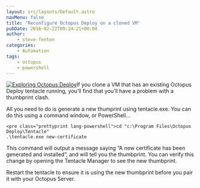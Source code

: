 ```yaml
---
layout: src/layouts/Default.astro
navMenu: false
title: 'Reconfigure Octopus Deploy on a cloned VM'
pubDate: 2016-02-22T09:24:21+00:00
author:
    - steve-fenton
categories:
    - Automation
tags:
    - octopus
    - powershell
---
```


[![Exploring Octopus Deploy](https://www.stevefenton.co.uk/wp-content/uploads/2015/07/exploring-octopus-deploy-199x300.jpg)](https://www.stevefenton.co.uk/publications/exploring-octopus-deploy/)If you clone a VM that has an existing Octopus Deploy tentacle running, you’ll find that you’ll have a problem with a thumbprint clash.

All you need to do is generate a new thumprint using tentacle.exe. You can do this using a command window, or PowerShell…

```
<pre class="prettyprint lang-powershell">cd "c:\Program Files\Octopus Deploy\Tentacle"
.\tentacle.exe new-certificate
```

This command will output a message saying “A new certificate has been generated and installed”, and will tell you the thumbprint. You can verify this change by opening the Tentacle Manager to see the new thumbprint.

Restart the tentacle to ensure it is using the new thumbprint before you pair it with your Octopus Server.